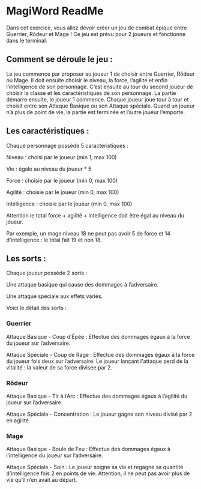 # MagiWord ReadMe

Dans cet exercice, vous allez devoir créer un jeu de combat épique entre Guerrier, Rôdeur et Mage ! Ce jeu est prévu pour 2 joueurs et fonctionne dans le terminal.

## Comment se déroule le jeu :

Le jeu commence par proposer au joueur 1 de choisir entre Guerrier, Rôdeur ou Mage.
Il doit ensuite choisir le niveau, la force, l’agilité et enfin l’intelligence de son personnage.
C’est ensuite au tour du second joueur de choisir la classe et les caractéristiques de son personnage.
La partie démarre ensuite, le joueur 1 commence.
Chaque joueur joue tour à tour et choisit entre son Attaque Basique ou son Attaque spéciale.
Quand un joueur n’a plus de point de vie, la partie est terminée et l’autre joueur l’emporte.

## Les caractéristiques :

Chaque personnage possède 5 caractéristiques :

Niveau : choisi par le joueur (min 1, max 100)

Vie : égale au niveau du joueur * 5

Force : choisie par le joueur (min 0, max 100)

Agilité : choisie par le joueur (min 0, max 100)

Intelligence : choisie par le joueur (min 0, max 100)

Attention le total force + agilité + intelligence doit être égal au niveau du joueur.

Par exemple, un mage niveau 18 ne peut pas avoir 5 de force et 14 d’intelligence : le total fait 19 et non 18.

## Les sorts :

Chaque joueur possède 2 sorts :

Une attaque basique qui cause des dommages à l’adversaire.

Une attaque spéciale aux effets variés.

Voici le détail des sorts :

### Guerrier

Attaque Basique - Coup d’Épée : Effectue des dommages égaux à la force du joueur sur l’adversaire.

Attaque Spéciale - Coup de Rage : Effectue des dommages égaux à la force du joueur fois deux sur l’adversaire. Le joueur lançant l'attaque perd de la vitalité : la valeur de sa force divisée par 2.


### Rôdeur

Attaque Basique - Tir à l’Arc : Effectue des dommages égaux à l’agilité du joueur sur l’adversaire.

Attaque Spéciale - Concentration : Le joueur gagne son niveau divisé par 2 en agilité.


### Mage

Attaque Basique - Boule de Feu : Effectue des dommages égaux à l’intelligence du joueur sur l’adversaire.

Attaque Spéciale - Soin : Le joueur soigne sa vie et regagne sa quantité d’intelligence fois 2 en points de vie. Attention, il ne peut pas avoir plus de vie qu’il n’en avait au départ.
